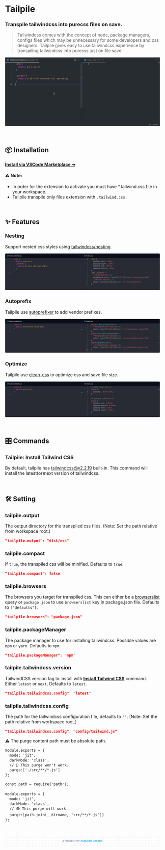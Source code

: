 # Tailpile

### Transpile tailwindcss into purecss files on save.

> Tailwindcss comes with the concept of node, package managers, configs files which may be unnecessary for some developers and css designers. Tailpile gives easy to use tailwindcss experience by transpiling tailwindcss into purecss just on file save.

![⌛](https://raw.githubusercontent.com/sudoaugustin/tailpile/main/.github/Preview.gif)

</br>

## 📦 Installation

**[Install via VSCode Marketplace ➜](https://marketplace.visualstudio.com/items?itemName=sudoaugustin.tailpile)**

#### ⚠️ Note:

- In order for the extension to activate you must have \*.tailwind.css file in your workspace.
- Tailpile transpile only files extension with `.tailwind.css` .

</br>

## ✨ Features

### Nesting

Support nested css styles using [tailwindcss/nesting](https://github.com/tailwindlabs/tailwindcss/tree/master/nesting).

![⌛](https://raw.githubusercontent.com/sudoaugustin/tailpile/main/.github/snippets/Nesting.png)

### Autoprefix

Tailpile use [autoprefixer](https://github.com/postcss/autoprefixer) to add vendor prefixes.

![⌛](https://raw.githubusercontent.com/sudoaugustin/tailpile/main/.github/snippets/Prefix.png)

### Optimize

Tailpile use [clean-css](https://github.com/clean-css/clean-css) to optimize css and save file size.

![⌛](https://raw.githubusercontent.com/sudoaugustin/tailpile/main/.github/snippets/Optimize.png)

</br>

## 🎛️ Commands

### Tailpile: Install Tailwind CSS

By default, tailpile has tailwindcss@v2.2.19 built-in. This command will install the latest(or)next version of tailwindcss.

</br>

## 🛠️ Setting

### tailpile.output

The output directory for the transpiled css files. (Note: Set the path relative from workspace root.)

```JSON
"tailpile.output": "dist/css"
```

### tailpile.compact

If `true`, the transpiled css will be minified. Defaults to `true`.

```JSON
"tailpile.compact": false
```

### tailpile.browsers

The browsers you target for transpiled css. This can either be a [browserslist](https://github.com/browserslist/browserslist) query or `package.json` to use `browserslist` key in package.json file. Defaults to `["defaults"]`.

```JSON
"tailpile.browsers": "package.json"
```

### tailpile.packageManager

The package manager to use for installing tailwindcss. Possible values are `npm` or `yarn`. Defaults to `npm`.

```JSON
"tailpile.packageManager": "npm"
```

### tailpile.tailwindcss.version

TailwindCSS version tag to install with [**Install Tailwind CSS**](#tailpile-install-tailwind-css) command. Either `latest` or `next`. Defaults to `latest`.

```JSON
"tailpile.tailwindcss.config": "latest"
```

### tailpile.tailwindcss.config

The path for the tailwindcss configuration file, defaults to `''`. (Note: Set the path relative from workspace root.)

```JSON
"tailpile.tailwindcss.config": "config/tailwind.js"
```

⚠️ The purge content path must be absolute path.

```Cycript
module.exports = {
  mode: 'jit',
  darkMode: 'class',
  // 🔴 This purge won't work.
  purge:['./src/**/*.js']
};
```

```Cycript
const path = require('path');

module.exports = {
  mode: 'jit',
  darkMode: 'class',
  // 🟢 This purge will work.
  purge:[path.join(__dirname, 'src/**/*.js')]
};
```

</br>

[<img src="https://raw.githubusercontent.com/sudoaugustin/tailpile/main/.github/ProjectBy.png">](https://github.com/sudoaugustin)
